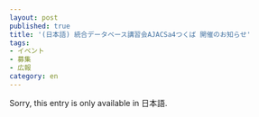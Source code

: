 ```yaml
---
layout: post
published: true
title: '(日本語) 統合データベース講習会AJACSa4つくば 開催のお知らせ'
tags:
- イベント
- 募集
- 広報
category: en
---
```

Sorry, this entry is only available in 日本語.